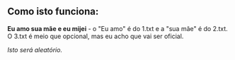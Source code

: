 ## Como isto funciona:
**Eu amo sua mãe e eu mijei** - o "Eu amo" é do 1.txt e a "sua mãe" é do 2.txt. O 3.txt é meio que opcional, mas eu acho que vai ser oficial.

*Isto será aleatório.*
